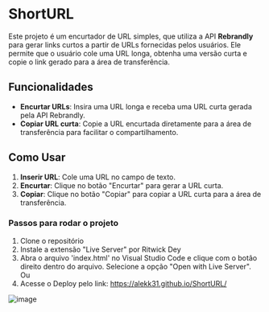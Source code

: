 # ShortURL

Este projeto é um encurtador de URL simples, que utiliza a API **Rebrandly** para gerar links curtos a partir de URLs fornecidas pelos usuários. Ele permite que o usuário cole uma URL longa, obtenha uma versão curta e copie o link gerado para a área de transferência.

## Funcionalidades

- **Encurtar URLs**: Insira uma URL longa e receba uma URL curta gerada pela API Rebrandly.
- **Copiar URL curta**: Copie a URL encurtada diretamente para a área de transferência para facilitar o compartilhamento.

## Como Usar

1. **Inserir URL**: Cole uma URL no campo de texto.
2. **Encurtar**: Clique no botão "Encurtar" para gerar a URL curta.
3. **Copiar**: Clique no botão "Copiar" para copiar a URL curta para a área de transferência.


### Passos para rodar o projeto

1. Clone o repositório
2. Instale a extensão "Live Server" por Ritwick Dey
3. Abra o arquivo 'index.html' no Visual Studio Code e clique com o botão direito dentro do arquivo. Selecione a opção "Open with Live Server".
   Ou
4. Acesse o Deploy pelo link: https://alekk31.github.io/ShortURL/

![image](https://github.com/user-attachments/assets/4f194aa2-c1b9-47d4-8748-2bd67309d102)
